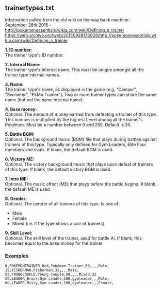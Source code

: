 ## trainertypes.txt

Information pulled from the old wiki on the way back machine:  
September 28th 2015 - http://pokemonessentials.wikia.com/wiki/Defining_a_trainer  
https://web.archive.org/web/20150928175006/http://pokemonessentials.wikia.com/wiki/Defining_a_trainer

**1. ID number:**  	
The trainer type's ID number.

**2. Internal Name:**  	
The trainer type's internal name. This must be unique amongst all the trainer type internal names.

**3.   Name:**  	
The trainer type's name, as displayed in the game (e.g. "Camper", "Swimmer", "PkMn Trainer"). Two or more trainer types can share the same name (but not the same internal name).

**4.   Base money:**  	
Optional. The amount of money earned from defeating a trainer of this type. This number is multiplied by the highest Level among all the trainer's Pokémon. Must be a number between 0 and 255.
Default is 30.
   
**5. Battle BGM:**  		
Optional. The background music (BGM) file that plays during battles against trainers of this type. Typically only defined for Gym Leaders, Elite Four members and rivals.
If blank, the default BGM is used.

**6. Victory ME:**  	
Optional. The victory background music that plays upon defeat of trainers of this type.
If blank, the default victory BGM is used.

**7. Intro ME:**  		
Optional. The music effect (ME) that plays before the battle begins.
If blank, the default ME is used.

**8. Gender:**  
Optional. The gender of all trainers of this type. Is one of:
- Male
- Female
- Mixed (i.e. if the type shows a pair of trainers)

**9. Skill Level:**  	
Optional. The skill level of the trainer, used for battle AI.
If blank, this becomes equal to the base money for the trainer.


### Examples
```
0,POKEMONTRAINER_Red,Pokémon Trainer,60,,,,Male,
15,FISHERMAN,Fisherman,32,,,,Male,
55,YOUNGCOUPLE,Young Couple,60,,,,Mixed,32
59,LEADER_Brock,Gym Leader,100,gymleader,,,Male,
60,LEADER_Misty,Gym Leader,100,gymleader,,,Female,
```
